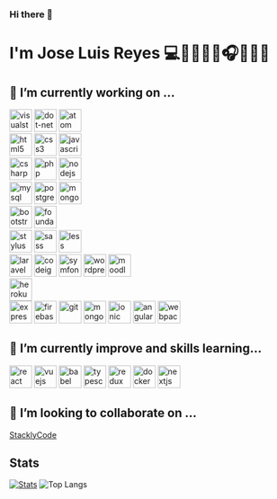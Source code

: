 ### Hi there 👋

# I'm Jose Luis Reyes 💻👨‍👩‍👦‍👦🎧🤖👨‍💻

<!-- Skill -->

## 🔭 I’m currently working on ...
<p align="left">
   <img src="https://devicon.dev/devicon.git/icons/visualstudio/visualstudio-plain.svg" alt="visualstudio" width="40" height="40" />
   <img src="https://devicon.dev/devicon.git/icons/dot-net/dot-net-original.svg" alt="dot-net" width="40" height="40" />
   <img src="https://devicon.dev/devicon.git/icons/atom/atom-original.svg" alt="atom" width="40" height="40" />   
   <br>
   <img src="https://devicon.dev/devicon.git/icons/html5/html5-original.svg" alt="html5" width="40" height="40" />
   <img src="https://devicon.dev/devicon.git/icons/css3/css3-original.svg" alt="css3" width="40" height="40" />
   <img src="https://devicons.github.io/devicon/devicon.git/icons/javascript/javascript-original.svg" alt="javascript" width="40" height="40"/>
   <br>
   <img src="https://devicon.dev/devicon.git/icons/csharp/csharp-original.svg" alt="csharp" width="40" height="40" />
   <img src="https://devicon.dev/devicon.git/icons/php/php-original.svg" alt="php" width="40" height="40" />   
   <img src="https://devicon.dev/devicon.git/icons/nodejs/nodejs-original.svg" alt="nodejs" width="40" height="40"/>
   <br>
   <img src="https://devicon.dev/devicon.git/icons/mysql/mysql-original.svg" alt="mysql" width="40" height="40" />
   <img src="https://devicon.dev/devicon.git/icons/postgresql/postgresql-original.svg" alt="postgress" width="40" height="40" />
   <img src="https://devicon.dev/devicon.git/icons/mongodb/mongodb-original.svg" alt="mongodb" width="40" height="40" />
   
   <br>
   <img src="https://devicon.dev/devicon.git/icons/bootstrap/bootstrap-plain.svg" alt="bootstrap" width="40" height="40" />
   <img src="https://devicon.dev/devicon.git/icons/foundation/foundation-original.svg" alt="foundation" width="40" height="40" />
   <br>
   <img src="https://devicon.dev/devicon.git/icons/stylus/stylus-original.svg" alt="stylus" width="40" height="40" />
   <img src="https://devicon.dev/devicon.git/icons/sass/sass-original.svg" alt="sass" width="40" height="40" />
   <img src="https://devicon.dev/devicon.git/icons/less/less-plain-wordmark.svg" alt="less" width="40" height="40" />   
   <br>
   <img src="https://devicon.dev/devicon.git/icons/laravel/laravel-plain.svg" alt="laravel" width="40" height="40" />
   <img src="https://devicon.dev/devicon.git/icons/codeigniter/codeigniter-plain.svg" alt="codeigniter" width="40" height="40" />
   <img src="https://devicon.dev/devicon.git/icons/symfony/symfony-original.svg" alt="symfony" width="40" height="40" />
   <img src="https://devicon.dev/devicon.git/icons/wordpress/wordpress-plain.svg" alt="wordpress" width="40" height="40" />
   <img src="https://devicon.dev/devicon.git/icons/moodle/moodle-original.svg" alt="moodle" width="40" height="40" />   
   <br>
   <img src="https://devicon.dev/devicon.git/icons/heroku/heroku-original.svg" alt="heroku" width="40" height="40" />   
   <br>
   <img src="https://devicons.github.io/devicon/devicon.git/icons/express/express-original-wordmark.svg" alt="express" width="40" height="40"/>
   <img src="https://www.vectorlogo.zone/logos/firebase/firebase-icon.svg" alt="firebase" width="40" height="40"/>
   <img src="https://www.vectorlogo.zone/logos/git-scm/git-scm-icon.svg" alt="git" width="40" height="40"/>
   <img src="https://devicons.github.io/devicon/devicon.git/icons/mongodb/mongodb-original-wordmark.svg" alt="mongodb" width="40" height="40"/>
   <img src="https://devicon.dev/devicon.git/icons/ionic/ionic-original.svg" alt="ionic" width="40" height="40" />
   <img src="https://devicon.dev/devicon.git/icons/angularjs/angularjs-original.svg" alt="angular" width="40" height="40" />
   <img src="https://devicon.dev/devicon.git/icons/webpack/webpack-original.svg" alt="webpack" width="40" height="40" />   
 </p>

##  🚀 I’m currently improve and skills learning...
<p align="left">
   <img src="https://devicons.github.io/devicon/devicon.git/icons/react/react-original-wordmark.svg" alt="react" width="40" height="40"/>
   <img src="https://devicon.dev/devicon.git/icons/vuejs/vuejs-original.svg" alt="vuejs" width="40" height="40"/>
   <img src="https://devicon.dev/devicon.git/icons/babel/babel-original.svg" alt="babel" width="40" height="40"/>   
   <img src="https://devicons.github.io/devicon/devicon.git/icons/typescript/typescript-original.svg" alt="typescript" width="40" height="40"/>
   <img src="https://devicon.dev/devicon.git/icons/redux/redux-original.svg" alt="redux" width="40" height="40"/>
   <img src="https://devicon.dev/devicon.git/icons/docker/docker-original.svg" alt="docker" width="40" height="40" />   
   <img src="https://cdn.worldvectorlogo.com/logos/nextjs-3.svg" alt="nextjs" width="40" height="40"/>
</p>

## 👯 I’m looking to collaborate on ...
<p align="left">
  <a href="https://github.com/orgs/StacklyCode">StacklyCode</a>
</p>

<!-- Stats -->

## Stats

[![Stats](https://github-readme-stats.vercel.app/api?username=joseluisroot)](https://github.com/anuraghazra/github-readme-stats)
![Top Langs](https://github-readme-stats.vercel.app/api/top-langs/?username=joseluisroot&layout=compact)

<!--
**joseluisroot/joseluisroot** is a ✨ _special_ ✨ repository because its `README.md` (this file) appears on your GitHub profile.

https://github-readme-stats.vercel.app/api?username=joseluisroot&bg_color=30,e96443,904e95&title_color=fff&text_color=fff

Here are some ideas to get you started:

- 🔭 I’m currently working on ...
-  ...
- 👯 I’m looking to collaborate on ...
- 🤔 I’m looking for help with ...
- 💬 Ask me about ...
- 📫 How to reach me: ...
- 😄 Pronouns: ...
- ⚡ Fun fact: ...
-->
